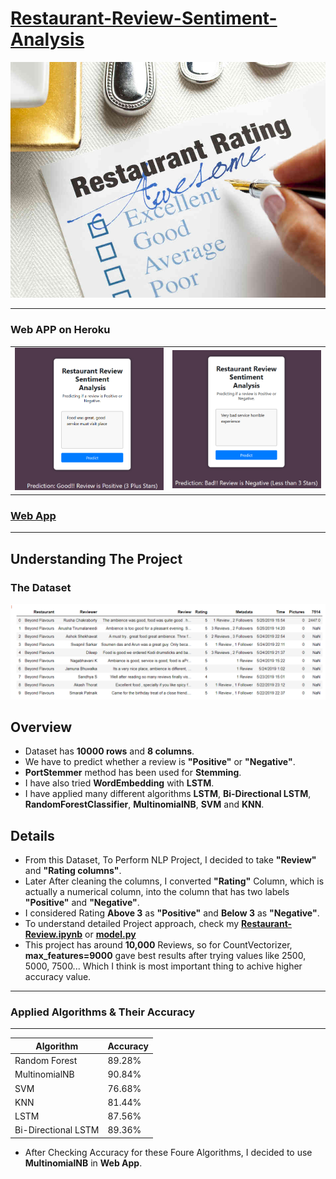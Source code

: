 # [Restaurant-Review-Sentiment-Analysis](https://github.com/parthshah28/Restaurant_review_analysis)

<img src="https://github.com/parthshah28/Restaurant_review_analysis/blob/main/images/download.jpg" width=600>

---

### Web APP on Heroku

<table><tr><td><img src='https://github.com/parthshah28/Restaurant_review_analysis/blob/main/images/3.png' width=500></td><td><img src='https://github.com/parthshah28/Restaurant_review_analysis/blob/main/images/4.png' width=500></td></tr></table>

### **[Web App](https://restaurantreview-analysis.herokuapp.com/)**

---
## **Understanding The Project**

### **The Dataset**

![Dataset](https://github.com/parthshah28/Restaurant_review_analysis/blob/main/images/Screenshot%20(96).png)


## **Overview**
* Dataset has **10000 rows** and **8 columns**.
* We have to predict whether a review is **"Positive"** or **"Negative"**.
* **PortStemmer** method has been used for **Stemming**.
* I have also tried **WordEmbedding** with **LSTM**.
* I have applied many different algorithms **LSTM**, **Bi-Directional LSTM**, **RandomForestClassifier**, **MultinomialNB**, **SVM** and **KNN**.


## **Details**
* From this Dataset, To Perform NLP Project, I decided to take **"Review"** and **"Rating columns"**.
* Later After cleaning the columns, I converted **"Rating"** Column, which is actually a numerical column, into the column that has two labels **"Positive"** and **"Negative"**.
* I considered Rating **Above 3** as **"Positive"** and **Below 3** as **"Negative"**.
* To understand detailed Project approach, check my [**Restaurant-Review.ipynb**](https://github.com/parthshah28/Restaurant_review_analysis/blob/main/Restaurant-Review.ipynb) or [**model.py**](https://github.com/parthshah28/Restaurant_review_analysis/blob/main/model.py)
* This project has around **10,000** Reviews, so for CountVectorizer, **max_features=9000** gave best results after trying values like 2500, 5000, 7500... Which I think is most important thing to achive higher accuracy value. 
***
### **Applied Algorithms & Their Accuracy**
***
| Algorithm | Accuracy |
| ---    | ---    |
| Random Forest | 89.28% |
| MultinomialNB | 90.84% |
| SVM | 76.68% |
| KNN | 81.44% |
| LSTM | 87.56% |
| Bi-Directional LSTM | 89.36% |
* After Checking Accuracy for these Foure Algorithms, I decided to use **MultinomialNB** in **Web App**.
